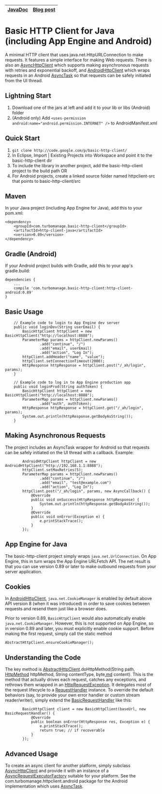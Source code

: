 | [JavaDoc](http://javadoc.basic-http-client.googlecode.com/git/docs/index.html) | [Blog post](http://turbomanage.wordpress.com/2012/06/12/a-basic-http-client-for-android-and-more/) |
|:-------------------------------------------------------------------------------|:---------------------------------------------------------------------------------------------------|

# Basic HTTP Client for Java (including App Engine and Android) #

A minimal HTTP client that uses java.net.HttpURLConnection to make requests. It features a simple interface for making Web requests. There is also an [AsyncHttpClient](http://code.google.com/p/basic-http-client/source/browse/src/com/turbomanage/httpclient/AsyncHttpClient.java) which supports making asynchronous requests with retries and exponential backoff, and [AndroidHttpClient](http://code.google.com/p/basic-http-client/source/browse/src/com/turbomanage/httpclient/android/AndroidHttpClient.java) which wraps requests in an Android [AsyncTask](http://developer.android.com/reference/android/os/AsyncTask.html) so that requests can be safely initiated from the UI thread.

## Lightning Start ##
  1. Download one of the jars at left and add it to your lib or libs (Android) folder
  1. (Android only) Add `<uses-permission android:name="android.permission.INTERNET" />` to AndroidManifest.xml

## Quick Start ##
  1. `git clone http://code.google.com/p/basic-http-client/`
  1. In Eclipse, Import | Existing Projects into Workspace and point it to the basic-http-client dir
  1. To include the library in another project, add the basic-http-client project to the build path OR
  1. For Android projects, create a linked source folder named httpclient-src that points to basic-http-client/src

## Maven ##
In your Java project (including App Engine for Java), add this to your pom.xml:
```
<dependency>
    <groupId>com.turbomanage.basic-http-client</groupId>
    <artifactId>http-client-java</artifactId>
    <version>0.89</version>
</dependency>
```

## Gradle (Android) ##
If your Android project builds with Gradle, add this to your app's gradle.build:
```
dependencies {
    ...
    compile 'com.turbomanage.basic-http-client:http-client-android:0.89'
}
```

## Basic Usage ##
```
    // Example code to login to App Engine dev server
    public void loginDev(String userEmail) {
        BasicHttpClient httpClient = new BasicHttpClient("http://localhost:8888");
        ParameterMap params = httpClient.newParams()
                .add("continue", "/")
                .add("email", userEmail)
                .add("action", "Log In");
        httpClient.addHeader("name", "value");
        httpClient.setConnectionTimeout(2000);
        HttpResponse httpResponse = httpClient.post("/_ah/login", params);
    }

    // Example code to log in to App Engine production app
    public void loginProd(String authToken) {
        BasicHttpClient httpClient = new BasicHttpClient("http://localhost:8888");
        ParameterMap params = httpClient.newParams()
                .add("auth", authToken);
        HttpResponse httpResponse = httpClient.get("/_ah/login", params);
        System.out.println(httpResponse.getBodyAsString());
    }
```
## Making Asynchronous Requests ##
The project includes an AsyncTask wrapper for Android so that requests can be safely initiated on the UI thread with a callback. Example:
```
        AndroidHttpClient httpClient = new AndroidHttpClient("http://192.168.1.1:8888");
        httpClient.setMaxRetries(5);
        ParameterMap params = httpClient.newParams()
                .add("continue", "/")
                .add("email", "test@example.com")
                .add("action", "Log In");
        httpClient.post("/_ah/login", params, new AsyncCallback() {
            @Override
            public void onSuccess(HttpResponse httpResponse) {
                System.out.println(httpResponse.getBodyAsString());
            }
            @Override
            public void onError(Exception e) {
                e.printStackTrace();
            }
        });
```

## App Engine for Java ##
The basic-http-client project simply wraps `java.net.UrlConnection`. On App Engine, this in turn wraps the App Engine URLFetch API. The net result is that you can use version 0.89 or later to make outbound requests from your server application.

## Cookies ##
In [AndroidHttpClient](http://code.google.com/p/basic-http-client/source/browse/src/com/turbomanage/httpclient/android/AndroidHttpClient.java), `java.net.CookieManager` is enabled by default above API version 8 (when it was introduced) in order to save cookies between requests and resend them just like a browser does.

Prior to version 0.89, `BasicHttpClient` would also automatically enable `java.net.CookieManager`. However, this is not supported on App Engine, so in version 0.89 and later, you must explicitly enable cookie support. Before making the first request, simply call the static method
```
AbstractHttpClient.ensureCookieManager();
```

## Understanding the Code ##
The key method is [AbstractHttpClient](http://code.google.com/p/basic-http-client/source/browse/src/com/turbomanage/httpclient/AbstractHttpClient.java).doHttpMethod(String path, [HttpMethod](http://code.google.com/p/basic-http-client/source/browse/src/com/turbomanage/httpclient/HttpMethod.java) httpMethod, String contentType, byte[.md](.md) content). This is the method that actually drives each request, catches any exceptions, and rethrows them wrapped in an [HttpRequestException](http://code.google.com/p/basic-http-client/source/browse/src/com/turbomanage/httpclient/HttpRequestException.java). It delegates most of the request lifecycle to a [RequestHandler](http://code.google.com/p/basic-http-client/source/browse/src/com/turbomanage/httpclient/RequestHandler.java) instance. To override the default behaviors (say, to provide your own error handler or custom stream reader/writer), simply extend the [BasicRequestHandler](http://code.google.com/p/basic-http-client/source/browse/src/com/turbomanage/httpclient/BasicRequestHandler.java) like this:

```
        BasicHttpClient client = new BasicHttpClient(baseUrl, new BasicRequestHandler() {
            @Override
            public boolean onError(HttpResponse res, Exception e) {
                e.printStackTrace();
                return true; // if recoverable
            }
        });
```

## Advanced Usage ##
To create an async client for another platform, simply subclass [AsyncHttpClient](http://code.google.com/p/basic-http-client/source/browse/src/com/turbomanage/httpclient/AsyncHttpClient.java) and provide it with an instance of a [AsyncRequestExecutorFactory](http://code.google.com/p/basic-http-client/source/browse/src/com/turbomanage/httpclient/AsyncRequestExecutorFactory.java) suitable for your platform. See the com.turbomanage.httpclient.android package for the Android implementation which uses [AsyncTask](http://developer.android.com/reference/android/os/AsyncTask.html).